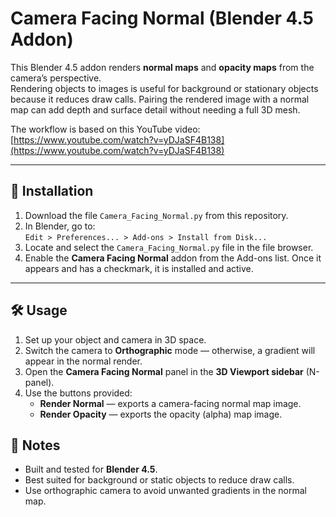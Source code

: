 # Camera Facing Normal (Blender 4.5 Addon)

This Blender 4.5 addon renders **normal maps** and **opacity maps** from the camera’s perspective.  
Rendering objects to images is useful for background or stationary objects because it reduces draw calls. Pairing the rendered image with a normal map can add depth and surface detail without needing a full 3D mesh.  

The workflow is based on this YouTube video:  
[https://www.youtube.com/watch?v=yDJaSF4B138](https://www.youtube.com/watch?v=yDJaSF4B138)  

---

## 🚀 Installation

1. Download the file `Camera_Facing_Normal.py` from this repository.  
2. In Blender, go to:  
   `Edit > Preferences... > Add-ons > Install from Disk...`  
3. Locate and select the `Camera_Facing_Normal.py` file in the file browser.  
4. Enable the **Camera Facing Normal** addon from the Add-ons list. Once it appears and has a checkmark, it is installed and active.  

---

## 🛠️ Usage

1. Set up your object and camera in 3D space.  
2. Switch the camera to **Orthographic** mode — otherwise, a gradient will appear in the normal render.  
3. Open the **Camera Facing Normal** panel in the **3D Viewport sidebar** (N-panel).  
4. Use the buttons provided:  
   - **Render Normal** — exports a camera-facing normal map image.  
   - **Render Opacity** — exports the opacity (alpha) map image.  

## 📌 Notes

- Built and tested for **Blender 4.5**.  
- Best suited for background or static objects to reduce draw calls.  
- Use orthographic camera to avoid unwanted gradients in the normal map.  
